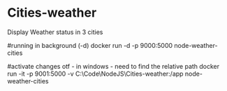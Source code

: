 # Cities-weather
 Display Weather status in 3 cities

#running in background (-d)
docker run -d -p 9000:5000 node-weather-cities

#activate changes otf - in windows - need to find the relative path
docker run -it -p 9001:5000 -v C:\Code\NodeJS\Cities-weather:/app node-weather-cities